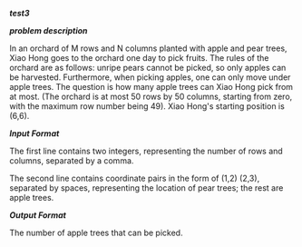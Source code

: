 ***test3***

***problem description***

In an orchard of M rows and N columns planted with apple and pear trees, Xiao Hong goes to the orchard one day to pick fruits. The rules of the orchard are as follows: unripe pears cannot be picked, so only apples can be harvested. Furthermore, when picking apples, one can only move under apple trees. The question is how many apple trees can Xiao Hong pick from at most. (The orchard is at most 50 rows by 50 columns, starting from zero, with the maximum row number being 49). Xiao Hong's starting position is (6,6).

***Input Format***

The first line contains two integers, representing the number of rows and columns, separated by a comma.

The second line contains coordinate pairs in the form of (1,2) (2,3), separated by spaces, representing the location of pear trees; the rest are apple trees.

***Output Format***

The number of apple trees that can be picked.

